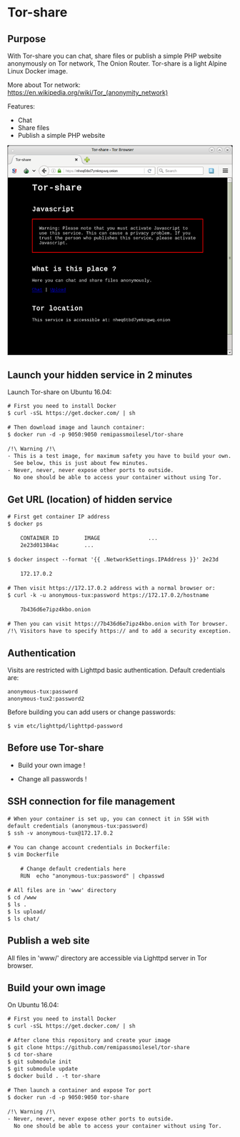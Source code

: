 # Tor-share

## Purpose

With Tor-share you can chat, share files or publish a simple PHP website anonymously on Tor network, The Onion 
 Router. Tor-share is a light Alpine Linux Docker image. 

More about Tor network: https://en.wikipedia.org/wiki/Tor_(anonymity_network)

Features:
* Chat 
* Share files
* Publish a simple PHP website

![Screenshot](screenshot.png)

## Launch your hidden service in 2 minutes

Launch Tor-share on Ubuntu 16.04:

    # First you need to install Docker
    $ curl -sSL https://get.docker.com/ | sh
   
    # Then download image and launch container:
    $ docker run -d -p 9050:9050 remipassmoilesel/tor-share
     
    /!\ Warning /!\ 
    - This is a test image, for maximum safety you have to build your own.
      See below, this is just about few minutes.
    - Never, never, never expose other ports to outside. 
      No one should be able to access your container without using Tor. 


## Get URL (location) of hidden service
    
    # First get container IP address 
    $ docker ps 
        
        CONTAINER ID        IMAGE               ...
        2e23d01384ac        ...
  
    $ docker inspect --format '{{ .NetworkSettings.IPAddress }}' 2e23d 
        
        172.17.0.2
    
    # Then visit https://172.17.0.2 address with a normal browser or:
    $ curl -k -u anonymous-tux:password https://172.17.0.2/hostname 
    
        7b436d6e7ipz4kbo.onion

    # Then you can visit https://7b436d6e7ipz4kbo.onion with Tor browser.
    /!\ Visitors have to specify https:// and to add a security exception.
    
 
## Authentication

Visits are restricted with Lighttpd basic authentication. Default credentials are:

    anonymous-tux:password
    anonymous-tux2:password2

Before building you can add users or change passwords:
    
    $ vim etc/lighttpd/lighttpd-password


## Before use Tor-share

- Build your own image ! 

- Change all passwords !
   
## SSH connection for file management

    # When your container is set up, you can connect it in SSH with default credentials (anonymous-tux:password)
    $ ssh -v anonymous-tux@172.17.0.2
    
    # You can change account credentials in Dockerfile:
    $ vim Dockerfile
    
        # Change default credentials here
        RUN  echo "anonymous-tux:password" | chpasswd
        
    # All files are in 'www' directory
    $ cd /www
    $ ls .
    $ ls upload/
    $ ls chat/

        
## Publish a web site

All files in 'www/' directory are accessible via Lighttpd server in Tor browser.


## Build your own image

On Ubuntu 16.04:

    # First you need to install Docker
    $ curl -sSL https://get.docker.com/ | sh

    # After clone this repository and create your image
    $ git clone https://github.com/remipassmoilesel/tor-share
    $ cd tor-share
    $ git submodule init
    $ git submodule update
    $ docker build . -t tor-share
    
    # Then launch a container and expose Tor port
    $ docker run -d -p 9050:9050 tor-share
    
    /!\ Warning /!\ 
    - Never, never, never expose other ports to outside. 
      No one should be able to access your container without using Tor. 
 
